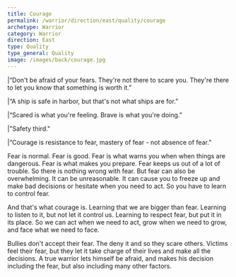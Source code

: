 ```yaml
---
title: Courage
permalink: /warrior/direction/east/quality/courage
archetype: Warrior
category: Warrior
direction: East
type: Quality
type_general: Quality
image: /images/back/courage.jpg
---
```

  
  
|“Don't be afraid of your fears. They're not there to scare you. They're there to let you know that something is worth it.”  
  
  
|“A ship is safe in harbor, but that's not what ships are for.”   
  
  
|“Scared is what you're feeling. Brave is what you're doing.”   
  
  
|"Safety third."  
  
  
|“Courage is resistance to fear, mastery of fear - not absence of fear.”   
  
Fear is normal. Fear is good. Fear is what warns you when when things are dangerous. Fear is what makes you prepare. Fear keeps us out of a lot of trouble. So there is nothing wrong with fear. But fear can also be overwhelming. It can be unreasonable. It can cause you to freeze up and make bad decisions or hesitate when you need to act. So you have to learn to control fear.   
  
And that's what courage is. Learning that we are bigger than fear. Learning to listen to it, but not let it control us. Learning to respect fear, but put it in its place. So we can act when we need to act, grow when we need to grow, and face what we need to face.   
  
Bullies don't accept their fear. The deny it and so they scare others. Victims feel their fear, but they let it take charge of their lives and make all the decisions. A true warrior lets himself be afraid, and makes his decision including the fear, but also including many other factors.   
  
  
 
